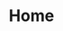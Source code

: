 ---
title: Home
content:
    items: '@self.modular'
    order:
        by: default
        dir: asc
---